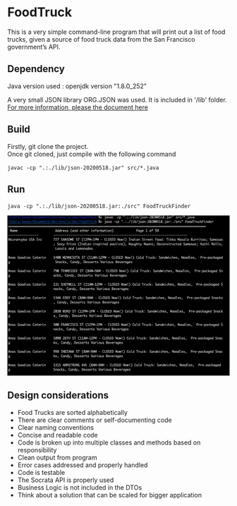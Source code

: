 # FoodTruck
This is a very simple command-line program that will print out a list of food trucks, given a source of food truck data from the San Francisco government’s API.

## Dependency

Java version used : openjdk version "1.8.0_252"

A very small JSON library ORG.JSON was used. It is included in '/lib' folder. [For more information, please the document here](lib/README.md)

## Build

Firstly, git clone the project. <br/>
Once git cloned, just compile with the following command
```
javac -cp ".:./lib/json-20200518.jar" src/*.java
```

## Run 

```
java -cp ".:./lib/json-20200518.jar:./src" FoodTruckFinder
```

![Sample run capture](img/foodtruck.jpg)

## Design considerations
- Food Trucks are sorted alphabetically  
- There are clear comments or self-documenting code  
- Clear naming conventions  
- Concise and readable code  
- Code is broken up into multiple classes and methods based on responsibility  
- Clean output from program  
- Error cases addressed and properly handled  
- Code is testable  
- The Socrata API is properly used  
- Business Logic is not included in the DTOs  
- Think about a solution that can be scaled for bigger application
